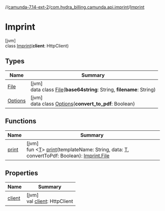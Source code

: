 //[camunda-7.14-ext-2](../../../index.md)/[com.hydra_billing.camunda.api.imprint](../index.md)/[Imprint](index.md)

# Imprint

[jvm]\
class [Imprint](index.md)(**client**: HttpClient)

## Types

| Name | Summary |
|---|---|
| [File](-file/index.md) | [jvm]<br>data class [File](-file/index.md)(**base64string**: String, **filename**: String) |
| [Options](-options/index.md) | [jvm]<br>data class [Options](-options/index.md)(**convert_to_pdf**: Boolean) |

## Functions

| Name | Summary |
|---|---|
| [print](print.md) | [jvm]<br>fun <[T](print.md)> [print](print.md)(templateName: String, data: [T](print.md), convertToPdf: Boolean): [Imprint.File](-file/index.md) |

## Properties

| Name | Summary |
|---|---|
| [client](client.md) | [jvm]<br>val [client](client.md): HttpClient |
